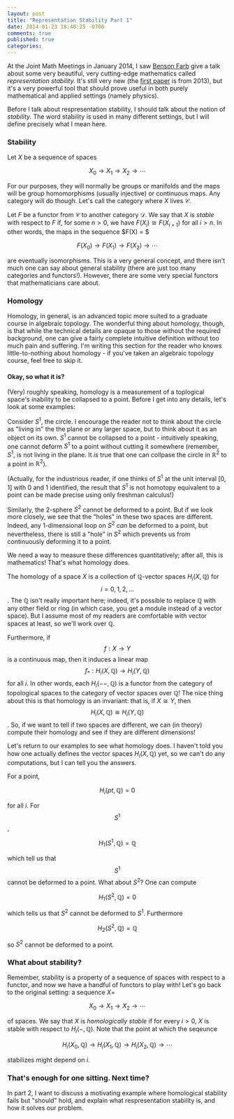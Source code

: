 ```yaml
---
layout: post
title: "Representation Stability Part 1"
date: 2014-01-23 18:40:25 -0700
comments: true
published: true
categories: 
---
```


At the Joint Math Meetings in January 2014, I saw [Benson Farb][farb] give a talk about some very beautiful, very cutting-edge mathematics called *representation stability.* It's still very new (the [first paper][CF13] is from 2013), but it's a very powerful tool that should prove useful in both purely mathematical and applied settings (namely physics). 

Before I talk about respresentation stability, I should talk about the notion of *stability.* The word stability is used in many different settings, but I will define precisely what I mean here. 

### Stability

Let $X$ be a sequence of spaces 

$$X_0 \rightarrow X_1 \rightarrow X_2 \rightarrow \cdots$$

For our purposes, they will normally be groups or manifolds and the maps will be group homomorphisms (usually injective) or continuous maps. Any category will do though. Let's call the category where $X$ lives $\mathcal{C}$.

Let $F$ be a functor from $\mathcal{C}$ to another category $\mathcal{D}$. We say that $X$ is *stable* with respect to $F$ if, for some $n > 0$, we have $F(X_i) \cong F(X_{i+1})$ for all $i > n$. In other words, the maps in the sequence $F(X) = $

$$F(X_0) \rightarrow F(X_1) \rightarrow F(X_2) \rightarrow \cdots$$

are eventually isomorphisms. This is a very general concept, and there isn't much one can say about general stability (there are just too many categories and functors!). However, there are some very special functors that mathematicians care about. 

### Homology

Homology, in general, is an advanced topic more suited to a graduate course in algebraic topology. The wonderful thing about homology, though, is that while the technical details are opaque to those without the required background, one can give a fairly complete intuitive definition without too much pain and suffering. I'm writing this section for the reader who knows little-to-nothing about homology - if you've taken an algebraic topology course, feel free to skip it. 

#### Okay, so what it is?

(Very) roughly speaking, homology is a measurement of a toplogical space's inability to be collapsed to a point. Before I get into any details, let's look at some examples:

Consider $S^1$, the circle. I encourage the reader not to think about the circle as "living in" the the plane or any larger space, but to think about it as an object on its own. $S^1$ cannot be collapsed to a point - intuitively speaking, one cannot  deform $S^1$ to a point without cutting it somewhere (remember, $S^1$, is not living in the plane. It *is* true that one can collpase the circle in $\mathbb{R}^2$ to a point in $\mathbb{R}^2$). 

(Actually, for the industrious reader, if one thinks of $S^1$ at the unit interval $[0,1]$ with $0$ and $1$ identified, the result that $S^1$ is not homotopy equivalent to a point can be made precise using only freshman calculus!) 

Similarly, the 2-sphere $S^2$ cannot be deformed to a point. But if we look more closely, we see that the "holes" in these two spaces are different. Indeed, any 1-dimensional loop on $S^2$ *can* be deformed to a point, but nevertheless, there is still a "hole" in $S^2$ which prevents us from continuously deforming it to a point.

We need a way to measure these differences quantitatively; after all, this is mathematics! That's what homology does. 

The homology of a space $X$ is a collection of $\mathbb{Q}$-vector spaces $H_i(X,\mathbb{Q})$ for $$i = 0,1,2, \ldots$$. The $\mathbb{Q}$ isn't really important here; indeed, it's possible to replace $\mathbb{Q}$ with any other field or ring (in which case, you get a module instead of a vector space). But I assume most of my readers are comfortable with vector spaces at least, so we'll work over $\mathbb{Q}$. 

Furthermore, if $$f: X \rightarrow Y$$ is a continuous map, then it induces a linear map $$f_*: H_i(X,\mathbb{Q}) \rightarrow H_i(Y,\mathbb{Q})$$ for all $i$. In other words, each $H_i(--,\mathbb{Q})$ is a functor from the category of topological spaces to the category of vector spaces over $\mathbb{Q}$! The nice thing about this is that homology is an invariant: that is, if $X \cong Y$, then $$H_i(X,\mathbb{Q}) \cong H_i(Y,\mathbb{Q})$$. So, if we want to tell if two spaces are different, we can (in theory) compute their homology and see if they are different dimensions! 

Let's return to our examples to see what homology does. I haven't told you how one actually defines the vector spaces $H_i(X,\mathbb{Q})$ yet, so we can't do any computations, but I can tell you the answers.

For a point,

$$H_i(pt,\mathbb{Q}) = 0$$

for all $i$. For $$S^1$$,

$$H_1(S^1, \mathbb{Q}) = \mathbb{Q}$$

which tell us that $$S^1$$ cannot be deformed to a point. What about $S^2$? One can compute 

$$H_1(S^2,\mathbb{Q}) = 0$$

which tells us that $S^2$ cannot be deformed to $S^1$. Furthermore 

$$H_2(S^2,\mathbb{Q}) = \mathbb{Q}$$

so $S^2$ cannot be deformed to a point.  

### What about stability?

Remember, stability is a property of a sequence of spaces with respect to a functor, and now we have a handful of functors to play with! Let's go back to the original setting: a sequence $X =$

$$X_0 \rightarrow X_1 \rightarrow X_2 \rightarrow \cdots$$

of spaces. We say that $X$ is *homologically stable* if for every $i > 0$, $X$ is stable with respect to $H_i(-,\mathbb{Q})$. Note that the point at which the seqeunce

$$H_i(X_0,\mathbb{Q}) \rightarrow H_i(X_1, \mathbb{Q}) \rightarrow H_i(X_2, \mathbb{Q}) \rightarrow \cdots$$

stabilizes might depend on $i$.

### That's enough for one sitting. Next time?

In part 2, I want to discuss a motivating example where homological stability fails but "should" hold, and explain what respresentation stability is, and how it solves our problem.


[farb]: http://www.math.uchicago.edu/~farb/
[CF13]: http://arxiv.org/pdf/1008.1368.pdf